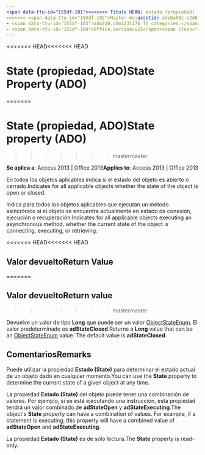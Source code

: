 ```yaml
---
<span data-ttu-id="155df-101"><<<<<<< Título HEAD: estado (propiedad) (ADO) TOCTitle: estado (propiedad) (ADO) === título: estado (propiedad, ADO) TOCTitle: estado (propiedad, ADO)</span><span class="sxs-lookup"><span data-stu-id="155df-101"><<<<<<< HEAD title: State Property (ADO) TOCTitle: State Property (ADO) ======= title: State property (ADO) TOCTitle: State property (ADO)</span></span>
>>>>>>> <span data-ttu-id="155df-102">Master ms:assetid: ade0a50c-e2d8-23ac-4ea9-b012fedcd5db ms:mtpsurl: https://msdn.microsoft.com/library/JJ249819(v=office.15) ms:contentKeyID: ms.date 48547053: 18/09/2015 mtps_version: Office.15 f1_keywords:</span><span class="sxs-lookup"><span data-stu-id="155df-102">master ms:assetid: ade0a50c-e2d8-23ac-4ea9-b012fedcd5db ms:mtpsurl: https://msdn.microsoft.com/library/JJ249819(v=office.15) ms:contentKeyID: 48547053 ms.date: 09/18/2015 mtps_version: v=office.15 f1_keywords:</span></span>
- <span data-ttu-id="155df-103">ado210.chm1231176 f1_categories:</span><span class="sxs-lookup"><span data-stu-id="155df-103">ado210.chm1231176 f1_categories:</span></span>
- <span data-ttu-id="155df-104">Office.Version=v15</span><span class="sxs-lookup"><span data-stu-id="155df-104">Office.Version=v15</span></span>
---
```


<span data-ttu-id="155df-105"><<<<<<< HEAD</span><span class="sxs-lookup"><span data-stu-id="155df-105"><<<<<<< HEAD</span></span>
# <a name="state-property-ado"></a><span data-ttu-id="155df-106">State (propiedad, ADO)</span><span class="sxs-lookup"><span data-stu-id="155df-106">State Property (ADO)</span></span>
=======
# <a name="state-property-ado"></a><span data-ttu-id="155df-107">State (propiedad, ADO)</span><span class="sxs-lookup"><span data-stu-id="155df-107">State property (ADO)</span></span>
>>>>>>> <span data-ttu-id="155df-108">master</span><span class="sxs-lookup"><span data-stu-id="155df-108">master</span></span>


<span data-ttu-id="155df-109">**Se aplica a**: Access 2013 | Office 2013</span><span class="sxs-lookup"><span data-stu-id="155df-109">**Applies to**: Access 2013 | Office 2013</span></span>

<span data-ttu-id="155df-110">En todos los objetos aplicables indica si el estado del objeto es abierto o cerrado.</span><span class="sxs-lookup"><span data-stu-id="155df-110">Indicates for all applicable objects whether the state of the object is open or closed.</span></span>

<span data-ttu-id="155df-111">Indica para todos los objetos aplicables que ejecutan un método asincrónico si el objeto se encuentra actualmente en estado de conexión, ejecución o recuperación.</span><span class="sxs-lookup"><span data-stu-id="155df-111">Indicates for all applicable objects executing an asynchronous method, whether the current state of the object is connecting, executing, or retrieving.</span></span>

<span data-ttu-id="155df-112"><<<<<<< HEAD</span><span class="sxs-lookup"><span data-stu-id="155df-112"><<<<<<< HEAD</span></span>
## <a name="return-value"></a><span data-ttu-id="155df-113">Valor devuelto</span><span class="sxs-lookup"><span data-stu-id="155df-113">Return Value</span></span>
=======
## <a name="return-value"></a><span data-ttu-id="155df-114">Valor devuelto</span><span class="sxs-lookup"><span data-stu-id="155df-114">Return value</span></span>
>>>>>>> <span data-ttu-id="155df-115">master</span><span class="sxs-lookup"><span data-stu-id="155df-115">master</span></span>

<span data-ttu-id="155df-p101">Devuelve un valor de tipo **Long** que puede ser un valor [ObjectStateEnum](objectstateenum.md). El valor predeterminado es **adStateClosed**.</span><span class="sxs-lookup"><span data-stu-id="155df-p101">Returns a **Long** value that can be an [ObjectStateEnum](objectstateenum.md) value. The default value is **adStateClosed**.</span></span>

## <a name="remarks"></a><span data-ttu-id="155df-118">Comentarios</span><span class="sxs-lookup"><span data-stu-id="155df-118">Remarks</span></span>

<span data-ttu-id="155df-119">Puede utilizar la propiedad **Estado (State)** para determinar el estado actual de un objeto dado en cualquier momento.</span><span class="sxs-lookup"><span data-stu-id="155df-119">You can use the **State** property to determine the current state of a given object at any time.</span></span>

<span data-ttu-id="155df-p102">La propiedad **Estado (State)** del objeto puede tener una combinación de valores. Por ejemplo, si se está ejecutando una instrucción, esta propiedad tendrá un valor combinado de **adStateOpen** y **adStateExecuting**.</span><span class="sxs-lookup"><span data-stu-id="155df-p102">The object's **State** property can have a combination of values. For example, if a statement is executing, this property will have a combined value of **adStateOpen** and **adStateExecuting**.</span></span>

<span data-ttu-id="155df-122">La propiedad **Estado (State)** es de sólo lectura.</span><span class="sxs-lookup"><span data-stu-id="155df-122">The **State** property is read-only.</span></span>

